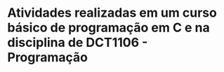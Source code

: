 # Atividades realizadas em um curso básico de programação em C e na disciplina de DCT1106 - Programação
